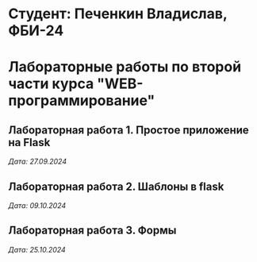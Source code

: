 # Студент: Печенкин Владислав, ФБИ-24

# Лабораторные работы по второй части курса "WEB-программирование"

## Лабораторная работа 1. Простое приложение на Flask

*Дата: 27.09.2024*

## Лабораторная работа 2. Шаблоны в flask

*Дата: 09.10.2024*

## Лабораторная работа 3. Формы

*Дата: 25.10.2024*